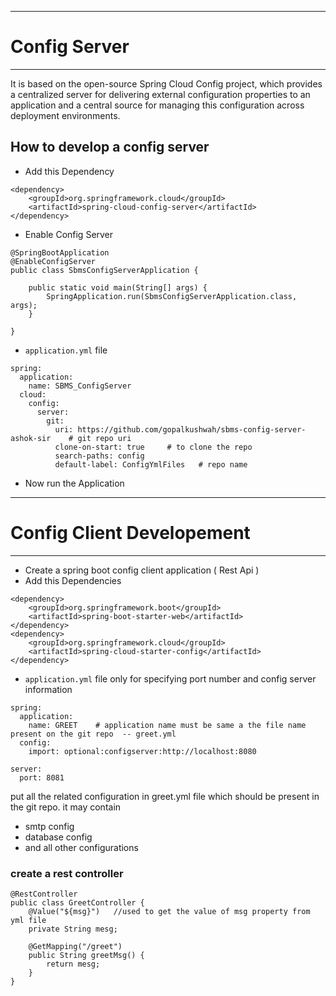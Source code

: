 **************************************************
# Config Server
*******************************************

It is based on the open-source Spring Cloud Config project, which provides a centralized server for delivering external configuration properties to an application and a central source for managing this configuration across deployment environments.


## How to develop a config server

-  Add this Dependency 

```
<dependency>
	<groupId>org.springframework.cloud</groupId>
	<artifactId>spring-cloud-config-server</artifactId>
</dependency>
```

- Enable Config Server

~~~
@SpringBootApplication
@EnableConfigServer
public class SbmsConfigServerApplication {

	public static void main(String[] args) {
		SpringApplication.run(SbmsConfigServerApplication.class, args);
	}

}
~~~

- ``application.yml`` file

```
spring:
  application:
    name: SBMS_ConfigServer
  cloud:
    config:
      server:
        git:
          uri: https://github.com/gopalkushwah/sbms-config-server-ashok-sir    # git repo uri
          clone-on-start: true     # to clone the repo
          search-paths: config     
          default-label: ConfigYmlFiles   # repo name
```

- Now run the Application


*****************************************
# Config Client Developement
***********************************

- Create a spring boot config client application ( Rest Api )
- Add this Dependencies

```
<dependency>
	<groupId>org.springframework.boot</groupId>
	<artifactId>spring-boot-starter-web</artifactId>
</dependency>
<dependency>
	<groupId>org.springframework.cloud</groupId>
	<artifactId>spring-cloud-starter-config</artifactId>
</dependency>
```

- ``application.yml`` file only for specifying port number and config server information

```
spring:
  application:
    name: GREET    # application name must be same a the file name present on the git repo  -- greet.yml
  config:
    import: optional:configserver:http://localhost:8080
    
server:
  port: 8081
```

put all the related configuration in greet.yml file which should be present in the git repo.
it may contain
   - smtp config
   - database config
   - and all other configurations

### create a rest controller

```
@RestController
public class GreetController {
	@Value("${msg}")   //used to get the value of msg property from yml file
	private String mesg;
	
	@GetMapping("/greet")
	public String greetMsg() {
		return mesg;
	}
}
```





